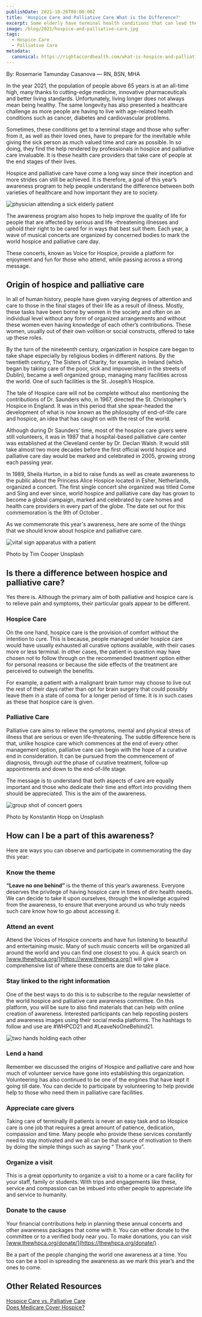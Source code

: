 ```yaml
---
publishDate: 2021-10-26T00:00:00Z
title: 'Hospice Care and Palliative Care What is the Difference?'
excerpt: Some elderly have terminal health conditions that can lead their family to choose between Hospice or Palliative Care. Here's what all you need to know about it.
image: /blog/2021/hospice-and-palliative-care.jpg
tags:
  - Hospice Care
  - Palliative Care
metadata:
  canonical: https://rightaccordhealth.com/what-is-hospice-and-palliative-care
---
```



By: Rosemarie Tamunday Casanova — RN, BSN, MHA


In the year 2021, the population of people above 65 years is at an all-time high, many thanks to cutting-edge medicine, innovative pharmaceuticals and better living standards. Unfortunately, living longer does not always mean being healthy. The same longevity has also presented a healthcare challenge as more people are having to live with age-related health conditions such as cancer, diabetes and cardiovascular problems.

Sometimes, these conditions get to a terminal stage and those who suffer from it, as well as their loved ones, have to prepare for the inevitable while giving the sick person as much valued time and care as possible. In so doing, they find the help rendered by professionals in hospice and palliative care invaluable. It is these health care providers that take care of people at the end stages of their lives.

Hospice and palliative care have come a long way since their inception and more strides can still be achieved. It is therefore, a goal of this year’s awareness program to help people understand the difference between both varieties of healthcare and how important they are to society.

![physician attending a sick elderly patient](/blog/2021/mikita-yo-C53CnEp-hsU-unsplash.jpg)

The awareness program also hopes to help improve the quality of life for people that are affected by serious and life -threatening illnesses and uphold their right to be cared for in ways that best suit them. Each year, a wave of musical concerts are organized by concerned bodies to mark the world hospice and palliative care day.

These concerts, known as Voice for Hospice, provide a platform for enjoyment and fun for those who attend, while passing across a strong message.

Origin of hospice and palliative care
-------------------------------------

In all of human history, people have given varying degrees of attention and care to those in the final stages of their life as a result of illness. Mostly, these tasks have been borne by women in the society and often on an individual level without any form of organized arrangements and without these women even having knowledge of each other’s contributions. These women, usually out of their own volition or social constructs, offered to take up these roles.

By the turn of the nineteenth century, organization in hospice care began to take shape especially by religious bodies in different nations. By the twentieth century, The Sisters of Charity, for example, in Ireland (which began by taking care of the poor, sick and impoverished in the streets of Dublin), became a well organized group, managing many facilities across the world. One of such facilities is the St. Joseph’s Hospice.

The tale of Hospice care will not be complete without also mentioning the contributions of Dr. Saunders who, in 1967, directed the St. Christopher’s Hospice in England. It was in this period that she spear-headed the development of what is now known as the philosophy of end-of-life care and hospice, an idea that has caught on with the rest of the world.

Although during Dr Saunders’ time, most of the hospice care givers were still volunteers, it was in 1987 that a hospital-based palliative care center was established at the Cleveland center by Dr. Declan Walsh. It would still take almost two more decades before the first official world hospice and palliative care day would be marked and celebrated in 2005, growing strong each passing year.

In 1989, Sheila Hurton, in a bid to raise funds as well as create awareness to the public about the Princess Alice Hospice located in Esher, Netherlands, organized a concert. The first single concert she organized was titled Come and Sing and ever since, world hospice and palliative care day has grown to become a global campaign, marked and celebrated by care homes and health care providers in every part of the globe. The date set out for this commemoration is the 9th of October .

As we commemorate this year's awareness, here are some of the things that we should know about hospice and palliative care.

![vital sign apparatus with a patient](/blog/2021/tim-cooper-BvS7q4yFQt4-unsplash.jpg)

Photo by Tim Cooper Unsplash

Is there a difference between hospice and palliative care?
----------------------------------------------------------

Yes there is. Although the primary aim of both palliative and hospice care is to relieve pain and symptoms, their particular goals appear to be different.

### Hospice Care

On the one hand, hospice care is the provision of comfort without the intention to cure. This is because, people managed under hospice care would have usually exhausted all curative options available, with their cases more or less terminal. In other cases, the patient in question may have chosen not to follow through on the recommended treatment option either for personal reasons or because the side effects of the treatment are perceived to outweigh the benefits.

For example, a patient with a malignant brain tumor may choose to live out the rest of their days rather than opt for brain surgery that could possibly leave them in a state of coma for a longer period of time. It is in such cases as these that hospice care is given.

### Palliative Care

Palliative care aims to relieve the symptoms, mental and physical stress of illness that are serious or even life-threatening. The subtle difference here is that, unlike hospice care which commences at the end of every other management option, palliative care can begin with the hope of a curative end in consideration. It can be pursued from the commencement of diagnosis, through out the phase of curative treatment, follow-up appointments and down to the end-of-life stage.

The message is to understand that both aspects of care are equally important and those who dedicate their time and effort into providing them should be appreciated. This is the aim of the awareness.

![group shot of concert goers](/blog/2021/konstantin-hopp-e7yVZzmstFA-unsplash.jpg)

Photo by Konstantin Hopp on Unsplash

How can I be a part of this awareness?
--------------------------------------

Here are ways you can observe and participate in commemorating the day this year:

### Know the theme

**“Leave no one behind”** is the theme of this year’s awareness. Everyone deserves the privilege of having hospice care in times of dire health needs. We can decide to take it upon ourselves, through the knowledge acquired from the awareness, to ensure that everyone around us who truly needs such care know how to go about accessing it.

### Attend an event

Attend the Voices of Hospice concerts and have fun listening to beautiful and entertaining music. Many of such music concerts will be organized all around the world and you can find one closest to you. A quick search on [www.thewhpca.org/](https://www.thewhpca.org/) will give a comprehensive list of where these concerts are due to take place.

### Stay linked to the right information

One of the best ways to do this is to subscribe to the regular newsletter of the world hospice and palliative care awareness committee. On this platform, you will be sure to also find materials that can help with online creation of awareness. Interested participants can help reposting posters and awareness images using their social media platforms. The hashtags to follow and use are #WHPCD21 and #LeaveNoOneBehind21.

![two hands holding each other](/blog/2021/compassion.jpg)

### Lend a hand

Remember we discussed the origins of Hospice and palliative care and how much of volunteer service have gone into establishing this organization. Volunteering has also continued to be one of the engines that have kept it going till date. You can decide to participate by volunteering to help provide help to those who need them in palliative care facilities.

### Appreciate care givers

Taking care of terminally ill patients is never an easy task and so Hospice care is one job that requires a great amount of patience, dedication, compassion and time. Many people who provide these services constantly need to stay motivated and we all can be that source of motivation to them by doing the simple things such as saying “ Thank you”.

### Organize a visit

This is a great opportunity to organize a visit to a home or a care facility for your staff, family or students. With trips and engagements like these, service and compassion can be imbued into other people to appreciate life and service to humanity.

### Donate to the cause

Your financial contributions help in planning these annual concerts and other awareness packages that come with it. You can either donate to the committee or to a verified body near you. To make donations, you can visit [www.thewhpca.org/donate/](https://thewhpca.org/donate/) .

Be a part of the people changing the world one awareness at a time. You too can be a tool in spreading the awareness as we mark this year’s and the ones to come.

Other Related Resources
-----------------------

[Hospice Care vs. Palliative Care](https://www.retireguide.com/medicare/services/hospice/hospice-vs-palliative-care/)  
[Does Medicare Cover Hospice?](https://www.retireguide.com/medicare/services/hospice/)